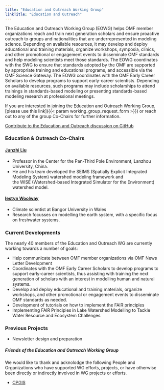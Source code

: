 ```yaml
---
title: "Education and Outreach Working Group"
linkTitle: "Education and Outreach"
---
```

The Education and Outreach Working Group (EOWG) helps OMF member organizations reach and train next generation scholars and ensure proactive outreach to groups and nationalities that are underrepresented in modeling science. Depending on available resources, it may develop and deploy educational and training materials, organize workshops, symposia, clinics, and other promotional or engagement events to disseminate OMF standards and help modeling scientists meet those standards. The EOWG coordinates with the SWG to ensure that standards adopted by the OMF are supported by appropriate training and educational programs, and accessible via the OMF Science Gateway. The EOWG coordinates with the OMF Early Career Scholars to develop programs to support early-career scientists. Depending on available resources, such programs may include scholarships to attend trainings in standards-based modeling or presenting standards-based modeling research at professional meetings.

If you are interested in joining the Education and Outreach Working Group, [please use this link]({{< param working_group_request_form >}}) or reach out to any of the group Co-Chairs for further information.

[Contribute to the Education and Outreach discussion on GitHub](https://github.com/openmodelingfoundation/openmodelingfoundation.github.io/discussions/categories/wg-education-and-outreach)

### **Education & Outreach Co-Chairs**
#### [Junzhi Liu](https://scholar.google.com/citations?user=eOB7FswAAAAJ&hl=en)
- Professor in the Center for the Pan-Third Pole Environment, Lanzhou University, China. 
- He and his team developed the SEIMS (Spatially Explicit Integrated Modeling System) watershed modeling framework and the WISE (Watershed-based Integrated Simulator for the Environment) watershed model.

#### [Iestyn Woolway](https://www.bangor.ac.uk/staff/sos/iestyn-woolway-050578/en)
- Climate scientist at Bangor University in Wales
- Research focusses on modelling the earth system, with a specific focus on freshwater systems.

### **Current Developments**
The nearly 40 members of the Education and Outreach WG are currently working towards a number of goals:
- Help communicate between OMF member organizations via OMF News Letter Development
- Coordinates with the OMF Early Career Scholars to develop programs to support early-career scientists, thus assisting with training the next generation of scholars with an interest in modelling human and natural systems.
- Develop and deploy educational and training materials, organize workshops, and other promotional or engagement events to disseminate OMF standards as needed. 
- Development of tutorials on how to implement the FAIR principles
- Implementing FAIR Principles in Lake Watershed Modelling to Tackle Water Resource and Ecosystem Challenges

### **Previous Projects**
- Newsletter design and preparation





##### **Friends of the Education and Outreach Working Group**
We would like to thank and acknolodge the following People and Organizations who have supported WG efforts, projects, or have otherwise been directly or indirectly involved in WG projects or efforts.
- [CPGIS](https://www.cpgis.org/) 